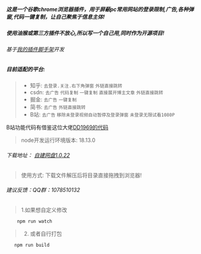 <!--
 * @Date: 2023-03-27 11:36:17
 * @LastEditors: xzz
 * @LastEditTime: 2023-04-15 14:49:06
-->

#####  这是一个谷歌chrome浏览器插件，用于屏蔽pc常用网站的登录限制,广告,各种弹窗,代码一键复制，让自己聚焦于信息主体!

#####  使用油猴或第三方插件不放心,所以写一个自己用,同时作为开源项目!

######  基于[我的插件脚手架](https://github.com/xzz2021/crx-cli)开发


##### 目前适配的平台:

> * 知乎: `去登录.关注.右下角弹窗` `外链直接跳转`
> * csdn: `去广告` `代码复制` `一键复制` `直接展开博主文章` `外链直接跳转`
> * 掘金: `去广告` `一键复制`
> * 简书: `去广告`  `外链直接跳转`
> * B站: `去广告`  `移除未登录视频自动暂停及登录弹窗` `未登录无限试看1080P`

B站功能代码有借鉴这位大佬[DD1969的代码](https://greasyfork.org/zh-CN/scripts/467511-bilibili-%E5%9C%A8%E6%9C%AA%E7%99%BB%E5%BD%95%E7%9A%84%E6%83%85%E5%86%B5%E4%B8%8B%E8%87%AA%E5%8A%A8%E5%B9%B6%E6%97%A0%E9%99%90%E8%AF%95%E7%94%A8%E6%9C%80%E9%AB%98%E7%94%BB%E8%B4%A8)

> node开发运行环境版本: 18.13.0

###### 下载地址： [自建网盘1.0.22](http://xzz2022.top:2023/share/srT9spq2)

> 使用方式: 下载文件解压后将目录直接拖拽到浏览器!

###### 建议反馈：QQ群：1078510132


> 1.如果想自定义修改
````js
    npm run watch
````
> 2. 或者自行打包
````js
   npm run build
````